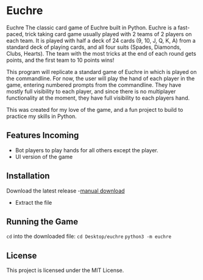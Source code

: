 # Euchre

Euchre The classic card game of Euchre built in Python. Euchre is a fast-paced, trick taking card game usually played with 2 teams of 2 players on each team. It is played with half a deck of 24 cards (9, 10, J, Q, K, A) from a standard deck of playing cards, and all four suits (Spades, Diamonds, Clubs, Hearts). The team with the most tricks at the end of each round gets points, and the first team to 10 points wins!

This program will replicate a standard game of Euchre in which is played on the commandline. For now, the user will play the hand of each player in the game, entering numbered prompts from the commandline. They have mostly full visibility to each player, and since there is no multiplayer functionality at the moment, they have full visibility to each players hand.

This was created for my love of the game, and a fun project to build to practice my skills in Python.

## Features Incoming
- Bot players to play hands for all others except the player.
- UI version of the game

## Installation
Download the latest release
-[manual download](https://github.com/tincro/euchre/releases/tag/v0.1.0)
- Extract the file

## Running the Game
`cd` into the downloaded file:
`cd Desktop/euchre`
`python3 -m euchre`

## License
This project is licensed under the MIT License.